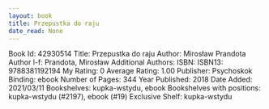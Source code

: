 ```yaml
---
layout: book
title: Przepustka do raju
date_read: None
---
```


Book Id: 42930514
Title: Przepustka do raju
Author: Mirosław Prandota
Author l-f: Prandota, Mirosław
Additional Authors: 
ISBN: 
ISBN13: 9788381192194
My Rating: 0
Average Rating: 1.00
Publisher: Psychoskok
Binding: ebook
Number of Pages: 344
Year Published: 2018
Date Added: 2021/03/11
Bookshelves: kupka-wstydu, ebook
Bookshelves with positions: kupka-wstydu (#2197), ebook (#19)
Exclusive Shelf: kupka-wstydu

